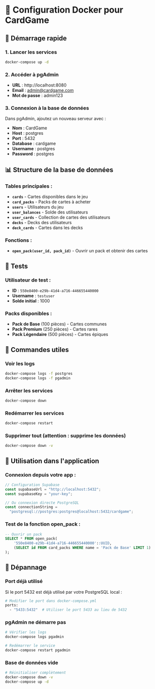 # 🐳 Configuration Docker pour CardGame

## 🚀 Démarrage rapide

### 1. Lancer les services

```bash
docker-compose up -d
```

### 2. Accéder à pgAdmin

- **URL** : http://localhost:8080
- **Email** : admin@cardgame.com
- **Mot de passe** : admin123

### 3. Connexion à la base de données

Dans pgAdmin, ajoutez un nouveau serveur avec :

- **Nom** : CardGame
- **Host** : postgres
- **Port** : 5432
- **Database** : cardgame
- **Username** : postgres
- **Password** : postgres

## 📊 Structure de la base de données

### Tables principales :

- **`cards`** - Cartes disponibles dans le jeu
- **`card_packs`** - Packs de cartes à acheter
- **`users`** - Utilisateurs du jeu
- **`user_balances`** - Solde des utilisateurs
- **`user_cards`** - Collection de cartes des utilisateurs
- **`decks`** - Decks des utilisateurs
- **`deck_cards`** - Cartes dans les decks

### Fonctions :

- **`open_pack(user_id, pack_id)`** - Ouvrir un pack et obtenir des cartes

## 🧪 Tests

### Utilisateur de test :

- **ID** : `550e8400-e29b-41d4-a716-446655440000`
- **Username** : `testuser`
- **Solde initial** : 1000

### Packs disponibles :

- **Pack de Base** (100 pièces) - Cartes communes
- **Pack Premium** (250 pièces) - Cartes rares
- **Pack Légendaire** (500 pièces) - Cartes épiques

## 🔧 Commandes utiles

### Voir les logs

```bash
docker-compose logs -f postgres
docker-compose logs -f pgadmin
```

### Arrêter les services

```bash
docker-compose down
```

### Redémarrer les services

```bash
docker-compose restart
```

### Supprimer tout (attention : supprime les données)

```bash
docker-compose down -v
```

## 🎯 Utilisation dans l'application

### Connexion depuis votre app :

```javascript
// Configuration Supabase
const supabaseUrl = "http://localhost:5432";
const supabaseKey = "your-key";

// Ou connexion directe PostgreSQL
const connectionString =
  "postgresql://postgres:postgres@localhost:5432/cardgame";
```

### Test de la fonction open_pack :

```sql
-- Ouvrir un pack
SELECT * FROM open_pack(
    '550e8400-e29b-41d4-a716-446655440000'::UUID,
    (SELECT id FROM card_packs WHERE name = 'Pack de Base' LIMIT 1)
);
```

## 🐛 Dépannage

### Port déjà utilisé

Si le port 5432 est déjà utilisé par votre PostgreSQL local :

```bash
# Modifier le port dans docker-compose.yml
ports:
  - "5433:5432"  # Utiliser le port 5433 au lieu de 5432
```

### pgAdmin ne démarre pas

```bash
# Vérifier les logs
docker-compose logs pgadmin

# Redémarrer le service
docker-compose restart pgadmin
```

### Base de données vide

```bash
# Réinitialiser complètement
docker-compose down -v
docker-compose up -d
```
